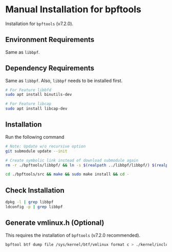 # Manual Installation for bpftools

Installation for `bpftools` (v7.2.0).

## Environment Requirements

Same as `libbpf`.

## Dependency Requirements

Same as `libbpf`.
Also, `libbpf` needs to be installed first.

```bash
# For Feature libbfd
sudo apt install binutils-dev

# For Feature libcap
sudo apt install libcap-dev
```

## Installation

Run the following command

```bash
# Note: Update w/o recursive option
git submodule update --init

# Create symbolic link instead of download submodule again
rm -r ./bpftools/libbpf/ && ln -s $(realpath ../libbpf/libbpf/) $(realpath ./bpftools)

cd ./bpftools/src && make && sudo make install && cd -
```

## Check Installation

```bash
dpkg -l | grep libbpf
ldconfig -p | grep libbpf
```

## Generate vmlinux.h (Optional)

This requires the installation of `bpftools` (v7.2.0 recommended).

```bash
bpftool btf dump file /sys/kernel/btf/vmlinux format c > ./kernel/include/vmlinux.h
```